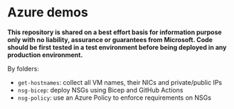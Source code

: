 # Azure demos

**This repository is shared on a best effort basis for information purpose only with no liability, assurance or guarantees from Microsoft. Code should be first tested in a test environment before being deployed in any production environment.**

By folders:
- `get-hostnames`: collect all VM names, their NICs and private/public IPs
- `nsg-bicep`: deploy NSGs using Bicep and GitHub Actions
- `nsg-policy`: use an Azure Policy to enforce requirements on NSGs
